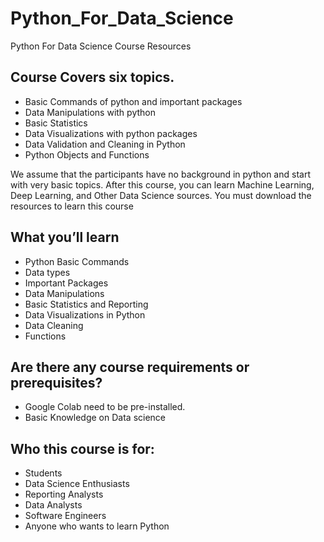 # Python_For_Data_Science
Python For Data Science Course Resources 

## Course Covers six topics.
* Basic Commands of python and important packages
* Data Manipulations with python
* Basic Statistics
* Data Visualizations with python packages
* Data Validation and Cleaning in Python
* Python Objects and Functions


We assume that the participants have no background in python and start with very basic topics. After this course, you can learn Machine Learning, Deep Learning, and Other Data Science sources. You must download the resources to learn this course


## What you’ll learn
* Python Basic Commands
* Data types
* Important Packages
* Data Manipulations
* Basic Statistics and Reporting
* Data Visualizations in Python
* Data Cleaning
* Functions

## Are there any course requirements or prerequisites?
* Google Colab need to be pre-installed.
* Basic Knowledge on Data science

## Who this course is for:
* Students
* Data Science Enthusiasts
* Reporting Analysts
* Data Analysts
* Software Engineers
* Anyone who wants to learn Python

